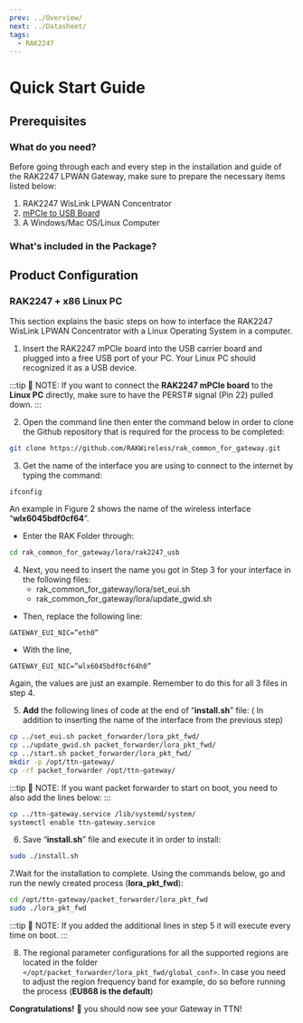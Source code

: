 ```yaml
---
prev: ../Overview/
next: ../Datasheet/
tags:
  - RAK2247
---
```


# Quick Start Guide

## Prerequisites

<!-- <rk-img
  src="/assets/images/wislink-lora/rak2247/quickstart/2.quickstart/rak2247_1.png"
  width="100%"
  caption="RAK2247 WisLink LPWAN Concentrator Components"
/> -->

### What do you need?

Before going through each and every step in the installation and guide of the RAK2247 LPWAN Gateway, make sure to prepare the necessary items listed below:

1. RAK2247 WisLink LPWAN Concentrator
2. [mPCIe to USB Board](https://store.rakwireless.com/products/mpcie-to-usb-board)
   <!-- 2. RAK2247 Pi Hat (Not included in the package) -->
   <!-- 3. Raspberry Pi 3B+ (Not included in the package)  -->
   <!-- 4. 16GB SD Card (included) + Card Reader -->
3. A Windows/Mac OS/Linux Computer

### What's included in the Package?

<rk-img
  src="/assets/images/wislink-lora/rak2247/quickstart/2.quickstart/package.jpg"
  width="70%"
  caption="Package Contents"
/>

## Product Configuration

### RAK2247 + x86 Linux PC
This section explains the basic steps on how to interface the RAK2247 WisLink LPWAN Concentrator with a Linux Operating System in a computer.

<!-- * The following devices are necessary for the interface:
  * RAK2247 WisLink LPWAN Concentrator
  * [mPCIe to USB Board](https://store.rakwireless.com/products/mpcie-to-usb-board) -->

1. Insert the RAK2247 mPCIe board into the USB carrier board and plugged into a free USB port of your PC. Your Linux PC should recognized it as a USB device.

:::tip 📝 NOTE:
 If you want to connect the **RAK2247 mPCIe board** to the **Linux PC** directly, make sure to have the PERST# signal (Pin 22) pulled down.
:::

<rk-img
  src="/assets/images/wislink-lora/rak2247/quickstart/3.rak2247+linuxpc/rak2247pcie.jpg"
  width="60%"
  caption="RAK2247 WisLink LPWAN Concentrator to a PCIe-to-USB board"
/>

2. Open the command line then enter the command below in order to clone the Github repository that is required for the process to be completed:

```sh
git clone https://github.com/RAKWireless/rak_common_for_gateway.git
```

3. Get the name of the interface you are using to connect to the internet by typing the command:

```sh
ifconfig
```

An example in Figure 2 shows the name of the wireless interface “**wlx6045bdf0cf64**”.

<rk-img
  src="/assets/images/wislink-lora/rak2247/quickstart/3.rak2247+linuxpc/networkname.jpg"
  width="75%"
  caption="Network Interface Name"
/>

* Enter the RAK Folder through:

```sh
cd rak_common_for_gateway/lora/rak2247_usb
```

4. Next, you need to insert the name you got in Step 3 for your interface in the following files:
    * rak_common_for_gateway/lora/set_eui.sh
    * rak_common_for_gateway/lora/update_gwid.sh
* Then, replace the following line:

```
GATEWAY_EUI_NIC=”eth0”
```

* With the line,

```
GATEWAY_EUI_NIC=”wlx6045bdf0cf64h0”
```

Again, the values are just an example. Remember to do this for all 3 files in step 4.

5. **Add** the following lines of code at the end of “**install.sh**” file: ( In addition to inserting the name of the interface from the previous step)

```sh
cp ../set_eui.sh packet_forwarder/lora_pkt_fwd/
cp ../update_gwid.sh packet_forwarder/lora_pkt_fwd/
cp ../start.sh packet_forwarder/lora_pkt_fwd/
mkdir -p /opt/ttn-gateway/
cp -rf packet_forwarder /opt/ttn-gateway/
```

:::tip 📝 NOTE:
 If you want packet forwarder to start on boot, you need to also add the lines below:
:::

```sh
cp ../ttn-gateway.service /lib/systemd/system/
systemctl enable ttn-gateway.service
```

6. Save “**install.sh**” file and execute it in order to install: 

```sh
sudo ./install.sh
```

7.Wait for the installation to complete. Using the commands below, go and run the newly created process (**lora_pkt_fwd**):

```sh
cd /opt/ttn-gateway/packet_forwarder/lora_pkt_fwd 
sudo ./lora_pkt_fwd
```
:::tip 📝 NOTE:
 If you added the additional lines in step 5 it will execute every time on boot.
:::

8. The regional parameter configurations for all the supported regions are located in the folder `</opt/packet_forwarder/lora_pkt_fwd/global_conf>`. In case you need to adjust the region frequency band for example, do so before running the process (**EU868 is the default**)

**Congratulations!** :tada: you should now see your Gateway in TTN!